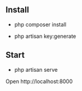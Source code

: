
## Install

- php composer install

- php artisan key:generate

## Start

- php artisan serve

Open http://localhost:8000
